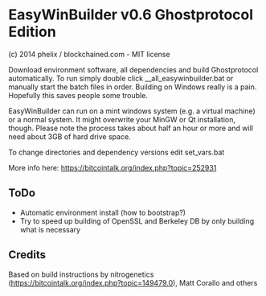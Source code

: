 EasyWinBuilder v0.6 Ghostprotocol Edition
============================
(c) 2014 phelix / blockchained.com - MIT license

Download environment software, all dependencies and build Ghostprotocol automatically. To run simply double click __all_easywinbuilder.bat or manually start the batch files in order. Building on Windows really is a pain. Hopefully this saves people some trouble.

EasyWinBuilder can run on a mint windows system (e.g. a virtual machine) or a normal system. It might overwrite your MinGW or Qt installation, though. Please note the process takes about half an hour or more and will need about 3GB of hard drive space.

To change directories and dependency versions edit set_vars.bat

More info here: https://bitcointalk.org/index.php?topic=252931


ToDo
-----
* Automatic environment install (how to bootstrap?)
* Try to speed up building of OpenSSL and Berkeley DB by only building what is necessary


Credits
-------
Based on build instructions by nitrogenetics (https://bitcointalk.org/index.php?topic=149479.0), Matt Corallo and others

